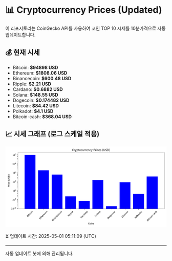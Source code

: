 
# 📊 Cryptocurrency Prices (Updated)

이 리포지토리는 CoinGecko API를 사용하여 코인 TOP 10 시세를 10분가격으로 자동 업데이트합니다.

## 💰 현재 시세
- Bitcoin: **$94898 USD**
- Ethereum: **$1808.06 USD**
- Binancecoin: **$600.48 USD**
- Ripple: **$2.21 USD**
- Cardano: **$0.6882 USD**
- Solana: **$148.55 USD**
- Dogecoin: **$0.174482 USD**
- Litecoin: **$84.42 USD**
- Polkadot: **$4.1 USD**
- Bitcoin-cash: **$368.04 USD**

## 📈 시세 그래프 (로그 스케일 적용)
![Crypto Prices](crypto_prices.png)

⏳ 업데이트 시간: 2025-05-01 05:11:09 (UTC)

---
자동 업데이트 봇에 의해 관리됩니다.
